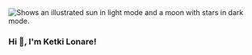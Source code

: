 <picture>
  <source media="(prefers-color-scheme: dark)" srcset="https://user-images.githubusercontent.com/35267447/206916906-9bfb66d9-c419-44c2-908a-4885e610425f.gif">
  <source media="(prefers-color-scheme: light)" srcset="https://user-images.githubusercontent.com/35267447/206916906-9bfb66d9-c419-44c2-908a-4885e610425f.gif">
  <img alt="Shows an illustrated sun in light mode and a moon with stars in dark mode." src="https://user-images.githubusercontent.com/35267447/206916906-9bfb66d9-c419-44c2-908a-4885e610425f.gif">
</picture>

 ### Hi 👋, I'm Ketki Lonare!
